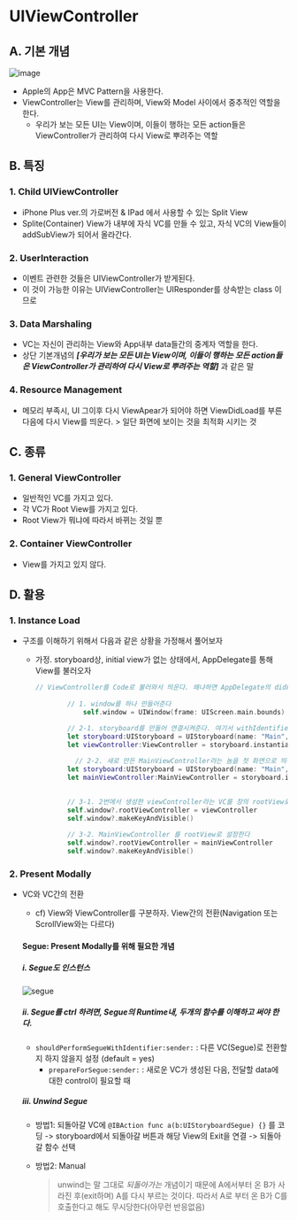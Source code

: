 # UIViewController

## A. 기본 개념

![image](https://github.com/fimuxd/iOS_Campus/blob/master/A_LectureSummary/170530/UIViewController%20and%20UIAlertControl/MVC%20Model.png?raw=true)

- Apple의 App은 MVC Pattern을 사용한다.
- ViewController는 View를 관리하며, View와 Model 사이에서 중추적인 역할을 한다.
	- 우리가 보는 모든 UI는 View이며, 이들이 행하는 모든 action들은 ViewController가 관리하여 다시 View로 뿌려주는 역할

## B. 특징

### 1. Child UIViewController

- iPhone Plus ver.의 가로버전 & IPad 에서 사용할 수 있는 Split View
- Splite(Container) View가 내부에 자식 VC를 만들 수 있고, 자식 VC의 View들이 addSubView가 되어서 올라간다.

### 2. UserInteraction

- 이벤트 관련한 것들은 UIViewController가 받게된다. 
- 이 것이 가능한 이유는 UIViewController는 UIResponder를 상속받는 class 이므로

### 3. Data Marshaling

- VC는 자신이 관리하는 View와 App내부 data들간의 중계자 역할을 한다. 
- 상단 기본개념의 ***[우리가 보는 모든 UI는 View이며, 이들이 행하는 모든 action들은 ViewController가 관리하여 다시 View로 뿌려주는 역할]*** 과 같은 말

### 4. Resource Management

- 메모리 부족시, UI 그이후 다시 ViewApear가 되어야 하면 ViewDidLoad를 부른다음에 다시 View를 띄운다. > 일단 화면에 보이는 것을 최적화 시키는 것

## C. 종류

### 1. General ViewController

- 일반적인 VC를 가지고 있다.
- 각 VC가 Root View를 가지고 있다.
- Root View가 뭐냐에 따라서 바뀌는 것일 뿐

### 2. Container ViewController

- View를 가지고 있지 않다.

## D. 활용

### 1. Instance Load
	 
- 구조를 이해하기 위해서 다음과 같은 상황을 가정해서 풀어보자
	- 가정. storyboard상, initial view가 없는 상태에서, AppDelegate를 통해 View를 불러오자
	
		```swift
		// ViewController를 Code로 불러와서 띄운다. 왜냐하면 AppDelegate의 didFinishLaunchingWithOptions가 App이 런칭만 되면 실행되는 놈이기 때문에
		        
		        // 1. window를 하나 만들어준다
		            self.window = UIWindow(frame: UIScreen.main.bounds)
		
		        // 2-1. storyboard를 만들어 연결시켜준다. 여기서 withIdentifier에 입력해준 값이 storyboard의 ID값이 되므로, 해당 값(여기서는 ViewController)를 Main.storyboard로 가서 동일한 ID값을 입력시켜 주어야 한다.
		        let storyboard:UIStoryboard = UIStoryboard(name: "Main", bundle: nil)
		        let viewController:ViewController = storyboard.instantiateViewController(withIdentifier: "ViewController") as! ViewController
		        
		          // 2-2. 새로 만든 MainViewController라는 놈을 첫 화면으로 띄우려면?
		        let storyboard:UIStoryboard = UIStoryboard(name: "Main", bundle: nil)
		        let mainViewController:MainViewController = storyboard.instantiateViewController(withIdentifier: "MainViewController") as! ViewController
		
		        
		        // 3-1. 2번에서 생성한 viewController라는 VC를 창의 rootView로 설정한다.
		        self.window?.rootViewController = viewController
		        self.window?.makeKeyAndVisible()
		        
		        // 3-2. MainViewController 를 rootView로 설정한다
		        self.window?.rootViewController = mainViewController
		        self.window?.makeKeyAndVisible()
		```
	
### 2. Present Modally
	
- VC와 VC간의 전환
	- cf) View와 ViewController를 구분하자. View간의 전환(Navigation 또는 ScrollView와는 다르다)
	
	#### Segue: Present Modally를 위해 필요한 개념
		
	##### i. Segue도 인스턴스
		
	![segue](https://github.com/fimuxd/iOS_Campus/blob/master/A_LectureSummary/170530/UIViewController%20and%20UIAlertControl/Segue.png?raw=true)
		
	##### ii. Segue를 ctrl 하려면, Segue의 Runtime내, 두개의 함수를 이해하고 써야 한다.
	
	- `shouldPerformSegueWithIdentifier:sender:` : 다른 VC(Segue)로 전환할지 하지 않을지 설정 (default = yes)
		-  `prepareForSegue:sender:` : 새로운 VC가 생성된 다음, 전달할 data에 대한 control이 필요할 때
	
	##### iii. Unwind Segue
		
	- 방법1: 되돌아갈 VC에 `@IBAction func a(b:UIStoryboardSegue) {}` 를 코딩 -> storyboard에서 되돌아갈 버튼과 해당 View의 Exit을 연결 -> 되돌아갈 함수 선택
	
	- 방법2: Manual 
	
		> unwind는 말 그대로 *되돌아가는* 개념이기 때문에 A에서부터 온 B가 사라진 후(exit하며) A를 다시 부르는 것이다. 따라서 A로 부터 온 B가 C를 호출한다고 해도 무시당한다(아무런 반응없음)